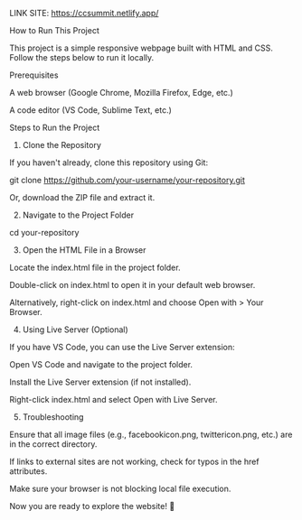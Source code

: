 LINK SITE: https://ccsummit.netlify.app/

How to Run This Project

This project is a simple responsive webpage built with HTML and CSS. Follow the steps below to run it locally.

Prerequisites

A web browser (Google Chrome, Mozilla Firefox, Edge, etc.)

A code editor (VS Code, Sublime Text, etc.)

Steps to Run the Project

1. Clone the Repository

If you haven't already, clone this repository using Git:

git clone https://github.com/your-username/your-repository.git

Or, download the ZIP file and extract it.

2. Navigate to the Project Folder

cd your-repository

3. Open the HTML File in a Browser

Locate the index.html file in the project folder.

Double-click on index.html to open it in your default web browser.

Alternatively, right-click on index.html and choose Open with > Your Browser.

4. Using Live Server (Optional)

If you have VS Code, you can use the Live Server extension:

Open VS Code and navigate to the project folder.

Install the Live Server extension (if not installed).

Right-click index.html and select Open with Live Server.

5. Troubleshooting

Ensure that all image files (e.g., facebookicon.png, twittericon.png, etc.) are in the correct directory.

If links to external sites are not working, check for typos in the href attributes.

Make sure your browser is not blocking local file execution.

Now you are ready to explore the website! 🚀
